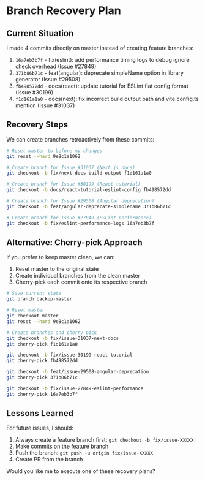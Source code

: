 # Branch Recovery Plan

## Current Situation

I made 4 commits directly on master instead of creating feature branches:

1. `16a7eb3b7f` - fix(eslint): add performance timing logs to debug ignore check overhead (Issue #27849)
2. `371b86b71c` - feat(angular): deprecate simpleName option in library generator (Issue #29508)
3. `fb498572dd` - docs(react): update tutorial for ESLint flat config format (Issue #30199)
4. `f1d161a1a0` - docs(next): fix incorrect build output path and vite.config.ts mention (Issue #31037)

## Recovery Steps

We can create branches retroactively from these commits:

```bash
# Reset master to before my changes
git reset --hard 9e8c1a1062

# Create branch for Issue #31037 (Next.js docs)
git checkout -b fix/next-docs-build-output f1d161a1a0

# Create branch for Issue #30199 (React tutorial)
git checkout -b docs/react-tutorial-eslint-config fb498572dd

# Create branch for Issue #29508 (Angular deprecation)
git checkout -b feat/angular-deprecate-simplename 371b86b71c

# Create branch for Issue #27849 (ESLint performance)
git checkout -b fix/eslint-performance-logs 16a7eb3b7f
```

## Alternative: Cherry-pick Approach

If you prefer to keep master clean, we can:

1. Reset master to the original state
2. Create individual branches from the clean master
3. Cherry-pick each commit onto its respective branch

```bash
# Save current state
git branch backup-master

# Reset master
git checkout master
git reset --hard 9e8c1a1062

# Create branches and cherry-pick
git checkout -b fix/issue-31037-next-docs
git cherry-pick f1d161a1a0

git checkout -b fix/issue-30199-react-tutorial
git cherry-pick fb498572dd

git checkout -b feat/issue-29508-angular-deprecation
git cherry-pick 371b86b71c

git checkout -b fix/issue-27849-eslint-performance
git cherry-pick 16a7eb3b7f
```

## Lessons Learned

For future issues, I should:
1. Always create a feature branch first: `git checkout -b fix/issue-XXXXX`
2. Make commits on the feature branch
3. Push the branch: `git push -u origin fix/issue-XXXXX`
4. Create PR from the branch

Would you like me to execute one of these recovery plans?